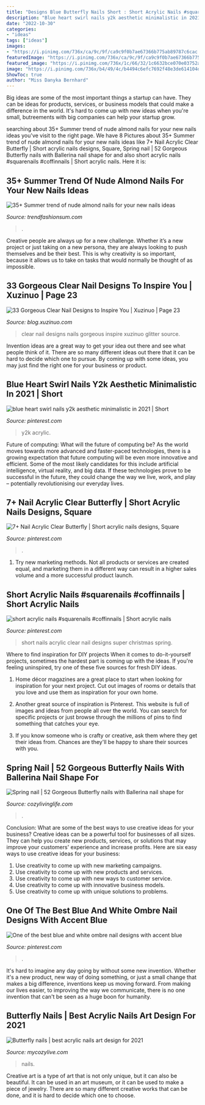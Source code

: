 ```yaml
---
title: "Designs Blue Butterfly Nails Short : Short Acrylic Nails #squarenails #coffinnails"
description: "Blue heart swirl nails y2k aesthetic minimalistic in 2021"
date: "2022-10-30"
categories:
- "ideas"
tags: ["ideas"]
images:
- "https://i.pinimg.com/736x/ca/9c/9f/ca9c9f0b7ae67366b775ab89787c6cac.jpg"
featuredImage: "https://i.pinimg.com/736x/ca/9c/9f/ca9c9f0b7ae67366b775ab89787c6cac.jpg"
featured_image: "https://i.pinimg.com/736x/1c/66/32/1c6632bce070e03752a87ea9dde43d75.jpg"
image: "https://i.pinimg.com/736x/b4/49/4c/b4494c6efc7692f48e3de614104d059a.jpg"
ShowToc: true
author: "Miss Danyka Bernhard"
---
```



Big ideas are some of the most important things a startup can have. They can be ideas for products, services, or business models that could make a difference in the world. It's hard to come up with new ideas when you're small, butreements with big companies can help your startup grow.

	

		
searching about 35+ Summer trend of nude almond nails for your new nails ideas you've visit to the right page. We have 8 Pictures about 35+ Summer trend of nude almond nails for your new nails ideas like 7+ Nail Acrylic Clear Butterfly | Short acrylic nails designs, Square, Spring nail | 52 Gorgeous Butterfly nails with Ballerina nail shape for and also short acrylic nails #squarenails #coffinnails | Short acrylic nails. Here it is:
		
    
## 35+ Summer Trend Of Nude Almond Nails For Your New Nails Ideas

<img loading=lazy src="https://trendfashionsum.com/wp-content/uploads/2021/05/15-12.jpg" onerror="this.onerror=null;this.src='https://tse4.mm.bing.net/th?id=OIP.ManiadNX2C_UE1r_RzMQMQHaLH&amp;pid=15.1';" alt="35+ Summer trend of nude almond nails for your new nails ideas">

_Source: trendfashionsum.com_

>. 

	

Creative people are always up for a new challenge. Whether it’s a new project or just taking on a new persona, they are always looking to push themselves and be their best. This is why creativity is so important, because it allows us to take on tasks that would normally be thought of as impossible.

    
## 33 Gorgeous Clear Nail Designs To Inspire You | Xuzinuo | Page 23

<img loading=lazy src="http://blog.xuzinuo.com/wp-content/uploads/2019/09/23-Clear-Nail-Designs.jpg" onerror="this.onerror=null;this.src='https://tse3.mm.bing.net/th?id=OIP.Cy3XRH-aq8zr7xevc1QNewHaLH&amp;pid=15.1';" alt="33 Gorgeous Clear Nail Designs to Inspire You | Xuzinuo | Page 23">

_Source: blog.xuzinuo.com_

>clear nail designs nails gorgeous inspire xuzinuo glitter source. 

	

Invention ideas are a great way to get your idea out there and see what people think of it. There are so many different ideas out there that it can be hard to decide which one to pursue. By coming up with some ideas, you may just find the right one for your business or product.

    
## Blue Heart Swirl Nails Y2k Aesthetic Minimalistic In 2021 | Short

<img loading=lazy src="https://i.pinimg.com/736x/b4/49/4c/b4494c6efc7692f48e3de614104d059a.jpg" onerror="this.onerror=null;this.src='https://tse2.mm.bing.net/th?id=OIP.waXATMuqTZ6OxeOrpS03BAHaJ7&amp;pid=15.1';" alt="blue heart swirl nails y2k aesthetic minimalistic in 2021 | Short">

_Source: pinterest.com_

>y2k acrylic. 

	

Future of computing: What will the future of computing be?
As the world moves towards more advanced and faster-paced technologies, there is a growing expectation that future computing will be even more innovative and efficient. Some of the most likely candidates for this include artificial intelligence, virtual reality, and big data. If these technologies prove to be successful in the future, they could change the way we live, work, and play – potentially revolutionising our everyday lives.

    
## 7+ Nail Acrylic Clear Butterfly | Short Acrylic Nails Designs, Square

<img loading=lazy src="https://i.pinimg.com/736x/ca/9c/9f/ca9c9f0b7ae67366b775ab89787c6cac.jpg" onerror="this.onerror=null;this.src='https://tse4.mm.bing.net/th?id=OIP.EmUoqvrk5nLphvDMsc5ABAHaLg&amp;pid=15.1';" alt="7+ Nail Acrylic Clear Butterfly | Short acrylic nails designs, Square">

_Source: pinterest.com_

>. 

	

1. Try new marketing methods. Not all products or services are created equal, and marketing them in a different way can result in a higher sales volume and a more successful product launch.

    
## Short Acrylic Nails #squarenails #coffinnails | Short Acrylic Nails

<img loading=lazy src="https://i.pinimg.com/736x/1c/66/32/1c6632bce070e03752a87ea9dde43d75.jpg" onerror="this.onerror=null;this.src='https://tse3.mm.bing.net/th?id=OIP.21gP9TDyKd5dx0D8H9o9JQHaJ3&amp;pid=15.1';" alt="short acrylic nails #squarenails #coffinnails | Short acrylic nails">

_Source: pinterest.com_

>short nails acrylic clear nail designs super christmas spring. 

	

Where to find inspiration for DIY projects
When it comes to do-it-yourself projects, sometimes the hardest part is coming up with the ideas. If you're feeling uninspired, try one of these five sources for fresh DIY ideas.
1. Home décor magazines are a great place to start when looking for inspiration for your next project. Cut out images of rooms or details that you love and use them as inspiration for your own home.

2. Another great source of inspiration is Pinterest. This website is full of images and ideas from people all over the world. You can search for specific projects or just browse through the millions of pins to find something that catches your eye.

3. If you know someone who is crafty or creative, ask them where they get their ideas from. Chances are they'll be happy to share their sources with you.


    
## Spring Nail | 52 Gorgeous Butterfly Nails With Ballerina Nail Shape For

<img loading=lazy src="https://cozylivinglife.com/wp-content/uploads/2021/03/19-5.jpg" onerror="this.onerror=null;this.src='https://tse1.mm.bing.net/th?id=OIP.Iui23U0vEeQ-qSs7KGaM-gHaLI&amp;pid=15.1';" alt="Spring nail | 52 Gorgeous Butterfly nails with Ballerina nail shape for">

_Source: cozylivinglife.com_

>. 

	

Conclusion: What are some of the best ways to use creative ideas for your business?
Creative ideas can be a powerful tool for businesses of all sizes. They can help you create new products, services, or solutions that may improve your customers' experience and increase profits. Here are six easy ways to use creative ideas for your business: 
1. Use creativity to come up with new marketing campaigns.
2. Use creativity to come up with new products and services.
3. Use creativity to come up with new ways to customer service.
4. Use creativity to come up with innovative business models.
5. Use creativity to come up with unique solutions to problems.

    
## One Of The Best Blue And White Ombre Nail Designs With Accent Blue

<img loading=lazy src="https://i.pinimg.com/736x/60/5d/b7/605db7b1b23478c34c6f33377586264f.jpg" onerror="this.onerror=null;this.src='https://tse1.mm.bing.net/th?id=OIP.ZzXnrW_P-2xor8vSPJbWbwHaJ3&amp;pid=15.1';" alt="One of the best blue and white ombre nail designs with accent blue">

_Source: pinterest.com_

>. 

	

It's hard to imagine any day going by without some new invention. Whether it's a new product, new way of doing something, or just a small change that makes a big difference, inventions keep us moving forward. From making our lives easier, to improving the way we communicate, there is no one invention that can't be seen as a huge boon for humanity.

    
## Butterfly Nails | Best Acrylic Nails Art Design For 2021

<img loading=lazy src="https://mycozylive.com/wp-content/uploads/2021/07/7-6-683x1024.jpg" onerror="this.onerror=null;this.src='https://tse1.mm.bing.net/th?id=OIP.nPn_ggSziv1cGEuuYnL6-AHaLG&amp;pid=15.1';" alt="Butterfly nails | best acrylic nails art design for 2021">

_Source: mycozylive.com_

>nails. 

	

Creative art is a type of art that is not only unique, but it can also be beautiful. It can be used in an art museum, or it can be used to make a piece of jewelry. There are so many different creative works that can be done, and it is hard to decide which one to choose.

